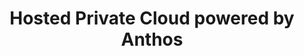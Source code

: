 ---
title: Hosted Private Cloud powered by Anthos
slug: hosted-private-cloud-anthos
excerpt: Cómo utilizar su Hosted Private Cloud powered by Anthos
sections: Primeros pasos
order: 02
---